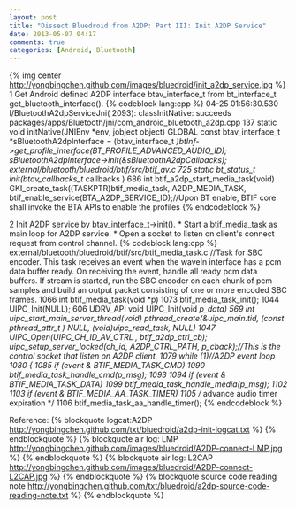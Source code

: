 ```yaml
---
layout: post
title: "Dissect Bluedroid from A2DP: Part III: Init A2DP Service"
date: 2013-05-07 04:17
comments: true
categories: [Android, Bluetooth]
---
```


{% img center http://yongbingchen.github.com/images/bluedroid/init_a2dp_service.jpg  %}
1 Get Android defined A2DP interface btav_interface_t from bt_interface_t get_bluetooth_interface().
{% codeblock lang:cpp %}
04-25 01:56:30.530 I/BluetoothA2dpServiceJni( 2093): classInitNative: succeeds
packages/apps/Bluetooth/jni/com_android_bluetooth_a2dp.cpp
137 static void initNative(JNIEnv *env, jobject object)
	GLOBAL const btav_interface_t *sBluetoothA2dpInterface = (btav_interface_t *)btInf->get_profile_interface(BT_PROFILE_ADVANCED_AUDIO_ID);
	sBluetoothA2dpInterface->init(&sBluetoothA2dpCallbacks);
		external/bluetooth/bluedroid/btif/src/btif_av.c
		725 static bt_status_t init(btav_callbacks_t* callbacks )
			686 int btif_a2dp_start_media_task(void)
				GKI_create_task((TASKPTR)btif_media_task, A2DP_MEDIA_TASK,
			btif_enable_service(BTA_A2DP_SERVICE_ID);//Upon BT enable, BTIF core shall invoke the BTA APIs to enable the profiles
{% endcodeblock %}

2 Init A2DP service by btav_interface_t->init().
    * Start a btif_media_task as main loop for A2DP service.
    * Open a socket to listen on client's connect request from control channel.
{% codeblock lang:cpp %}
external/bluetooth/bluedroid/btif/src/btif_media_task.c
//Task for SBC encoder.  This task receives an event when the waveIn interface has a pcm data buffer ready.  On receiving the event, handle all ready pcm data buffers.  If stream is started, run the SBC encoder on each chunk of pcm samples and build an output packet consisting of one or more encoded SBC frames.
1066 int btif_media_task(void *p)
1073     btif_media_task_init();
1044     UIPC_Init(NULL);
			606 UDRV_API void UIPC_Init(void *p_data)
				569 int uipc_start_main_server_thread(void)
					pthread_create(&uipc_main.tid, (const pthread_attr_t *) NULL, (void*)uipc_read_task, NULL)
1047     UIPC_Open(UIPC_CH_ID_AV_CTRL , btif_a2dp_ctrl_cb);
			uipc_setup_server_locked(ch_id, A2DP_CTRL_PATH, p_cback);//This is the control socket that listen on A2DP client.
1079     while (1)//A2DP event loop 
1080     {
1085         if (event & BTIF_MEDIA_TASK_CMD)
1090                 btif_media_task_handle_cmd(p_msg);
1093
1094         if (event & BTIF_MEDIA_TASK_DATA)
1099                 btif_media_task_handle_media(p_msg);
1102
1103         if (event & BTIF_MEDIA_AA_TASK_TIMER)
1105             /* advance audio timer expiration */
1106             btif_media_task_aa_handle_timer();
{% endcodeblock %}


Reference:
{% blockquote logcat:A2DP http://yongbingchen.github.com/txt/bluedroid/a2dp-init-logcat.txt %}
{% endblockquote %}
{% blockquote air log: LMP http://yongbingchen.github.com/images/bluedroid/A2DP-connect-LMP.jpg %}
{% endblockquote %}
{% blockquote air log: L2CAP http://yongbingchen.github.com/images/bluedroid/A2DP-connect-L2CAP.jpg %}
{% endblockquote %}
{% blockquote source code reading note http://yongbingchen.github.com/txt/bluedroid/a2dp-source-code-reading-note.txt %}
{% endblockquote %}

